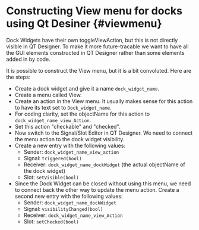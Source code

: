 # Constructing View menu for docks using Qt Desiner {#viewmenu}

Dock Widgets have their own toggleViewAction, but this is not directly visible in QT Designer.
To make it more future-tracable we want to have all the GUI elements constructed in QT Designer rather than some elements added in by code.

It is possible to construct the View menu, but it is a bit convoluted.  Here are the steps:

- Create a dock widget and give it a name `dock_widget_name`.
- Create a menu called View.
- Create an action in the View menu.  It usually makes sense for this action to have its text set to `Dock_widget_name`.
- For coding clarity, set the objectName for this action to `dock_widget_name_view_Action`.
- Set this action "checkable" and "checked".
- Now switch to the Signal/Slot Editor in QT Designer.  We need to connect the menu action to the dock widget visibility.
- Create a new entry with the following values:
  - Sender: `dock_widget_name_view_action` 
  - Signal: `triggered(bool)`
  - Receiver: `dock_widget_name_dockWidget` (the actual objectName of the dock widget)
  - Slot: `setVisible(bool)`
- Since the Dock Widget can be closed without using this menu, we need to connect back the other way to update the menu action.  Create a second new entry with the following values:
  - Sender: `dock_widget_name_dockWidget`
  - Signal: `visibilityChanged(bool)`
  - Receiver: `dock_widget_name_view_Action`
  - Slot: `setChecked(bool)`

